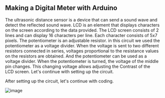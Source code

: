 ## Making a Digital Meter with Arduino

The ultrasonic distance sensor is a device that can send a sound wave and detect the reflected sound wave. LCD is an element that displays characters on the screen according to the data provided. The LCD screen consists of 2 lines and can display 16 characters per line. Each character consists of 5x7 pixels.
The potentiometer is an adjustable resistor. in this circuit we used the potentiometer as a voltage divider. When the voltage is sent to two different resistors connected in series, voltages proportional to the resistance values on the resistors are obtained. And the potentiometer can be used as a voltage divider. When the potentiometer is turned, the voltage of the middle pin changes. This changing voltage allows adjusting the Contrast of the LCD screen. Let's continue with setting up the circuit.



After setting up the circuit, let's continue with coding.



![image](https://user-images.githubusercontent.com/111511331/191007226-91a9c3c9-15d4-468b-8752-c37540cf0205.png)
